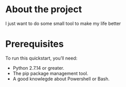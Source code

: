 # About the project
I just want to do some small tool to make my life better

# Prerequisites
To run this quickstart, you’ll need:

<ul>
<li> Python 2.7.14 or greater.    
<li> The pip package management tool.     
<li> A good knowlegde about Powershell or Bash.  
</ul>
